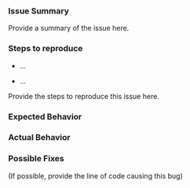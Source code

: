 ### Issue Summary

Provide a summary of the issue here.

### Steps to reproduce

* ...

* ...

Provide the steps to reproduce this issue here.

### Expected Behavior



### Actual Behavior



### Possible Fixes

(If possible, provide the line of code causing this bug)


